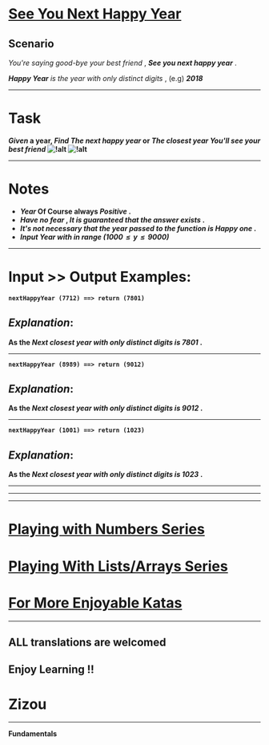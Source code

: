 <div class="description-content p-4">
<div class="markdown prose max-w-none mb-8" id="description"><h1><a href="https://www.codewars.com/kata/5ae7e3f068e6445bc8000046" target="_blank">See You Next Happy Year</a></h1><h2 id="scenario">Scenario</h2>
<p><em>You're saying good-bye your best friend</em> , <strong><em>See you next happy year</em></strong> . </p>
<p><strong><em>Happy Year</em></strong> <em>is the year with only distinct digits</em> , (e.g) <strong><em>2018</em></stro
ng></p>
<hr>
<h1 id="task">Task</h1>
<p><strong><em>Given</em></strong> a year, <strong><em>Find</em></strong> <strong><em>The next happy year</em></strong> or <strong><em>The closest year You'll see your best friend</em></strong>      <img alt="!alt" src="https://i.imgur.com/mdX8dJP.png"> <img alt="!alt" src="https://i.imgur.com/mdX8dJP.png"></p>
<hr>
<h1 id="notes">Notes</h1>
<ul>
<li><strong><em>Year</em></strong> Of Course always <strong><em>Positive</em></strong> .</li>
<li><strong><em>Have no fear</em></strong> , <em>It is guaranteed that the answer exists</em> . </li>
<li><strong><em>It's not necessary</em></strong> <em>that the year passed to the function is Happy one</em> .   </li>
<li><strong><em>Input Year with in range</em></strong> <em>(1000  ≤  y  ≤  9000)</em></li>
</ul>
<hr>
<h1 id="input--output-examples">Input &gt;&gt; Output Examples:</h1>
<pre><code class="language-cpp"><span class="cm-variable">nextHappyYear</span> (<span class="cm-number">7712</span>) <span class="cm-operator">==&gt;</span> <span class="cm-keyword">return</span> (<span class="cm-number">7801</span>)
</code></pre>
<pre style="display: none;"><code class="language-prolog"><span class="cm-atom">next_happy_year</span><span class="cm-paren">(</span><span class="cm-number">7712</span><span class="cm-paren">,</span><span class="cm-comment"> </span><span class="cm-number">7801</span><span class="cm-paren">)</span><span class="cm-graphic">.</span>
</code></pre>
<h2 id="explanation"><strong><em>Explanation</em></strong>:</h2>
<p>As the <strong><em>Next closest year with only distinct digits is</em></strong>  <em>7801</em> . </p>
<hr>
<pre><code class="language-cpp"><span class="cm-variable">nextHappyYear</span> (<span class="cm-number">8989</span>) <span class="cm-operator">==&gt;</span> <span class="cm-keyword">return</span> (<span class="cm-number">9012</span>)
</code></pre>
<pre style="display: none;"><code class="language-prolog"><span class="cm-atom">next_happy_year</span><span class="cm-paren">(</span><span class="cm-number">8989</span><span class="cm-paren">,</span><span class="cm-comment"> </span><span class="cm-number">9012</span><span class="cm-paren">)</span><span class="cm-graphic">.</span>
</code></pre>
<h2 id="explanation-1"><strong><em>Explanation</em></strong>:</h2>
<p>As the <strong><em>Next closest year with only distinct digits is</em></strong>  <em>9012</em> . </p>
<hr>
<pre><code class="language-cpp"><span class="cm-variable">nextHappyYear</span> (<span class="cm-number">1001</span>) <span class="cm-operator">==&gt;</span> <span class="cm-keyword">return</span> (<span class="cm-number">1023</span>)
</code></pre>
<pre style="display: none;"><code class="language-prolog"><span class="cm-atom">next_happy_year</span><span class="cm-paren">(</span><span class="cm-number">1001</span><span class="cm-paren">,</span><span class="cm-comment"> </span><span class="cm-number">1023</span><span class="cm-paren">)</span><span class="cm-graphic">.</span>
</code></pre>
<h2 id="explanation-2"><strong><em>Explanation</em></strong>:</h2>
<p>As the <strong><em>Next closest year with only distinct digits is</em></strong>  <em>1023</em> .</p>
<hr>
<hr>
<hr>
<h1 id="playing-with-numbers-series"><a href="https://www.codewars.com/collections/playing-with-numbers" data-turbolinks="false" target="_blank">Playing with Numbers Series</a></h1>
<h1 id="playing-with-listsarrays-series"><a href="https://www.codewars.com/collections/playing-with-lists-slash-arrays" data-turbolinks="false" target="_blank">Playing With Lists/Arrays Series</a></h1>
<h1 id="for-more-enjoyable-katas"><a href="http://www.codewars.com/users/MrZizoScream/authored" data-turbolinks="false" target="_blank">For More Enjoyable Katas</a></h1>
<hr>
<h2 id="all-translations-are-welcomed">ALL translations are welcomed</h2>
<h2 id="enjoy-learning-">Enjoy Learning !!</h2>
<h1 id="zizou">Zizou</h1>
</div>
<hr>
<div class="mt-4"><span><i class="icon-moon-tag "></i></span><div class="keyword-tag">Fundamentals</div></div>
</div>
